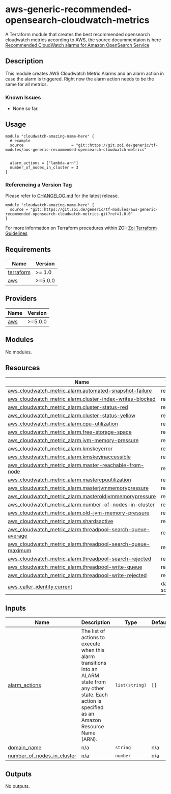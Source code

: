 # aws-generic-recommended-opensearch-cloudwatch-metrics

A Terraform module that creates the best recommended opensearch cloudwatch metrics according to AWS, the source docummentaion is here [Recommended CloudWatch alarms for Amazon OpenSearch Service](https://docs.aws.amazon.com/opensearch-service/latest/developerguide/cloudwatch-alarms.html)

## Description

This module creates AWS Cloudwatch Metric Alarms and an alarm action in case the alarm is triggered. Right now the alarm action needs to be the same for all metrics.  


### Known Issues
* None so far.


## Usage

```hcl
module "cloudwatch-amazing-name-here" {
  # example
  source                     = "git::https://git.zoi.de/generic/tf-modules/aws-generic-recommended-opensearch-cloudwatch-metrics"
  
  
  alarm_actions = ["lambda-arn"]
  number_of_nodes_in_cluster = 3
}
```

### Referencing a Version Tag

Please refer to [CHANGELOG.md](CHANGELOG.md) for the latest release.

```hcl
module "cloudwatch-amazing-name-here" {
  source = "git::https://git.zoi.de/generic/tf-modules/aws-generic-recommended-opensearch-cloudwatch-metrics.git?ref=1.0.0" 
}
```

For more information on Terraform procedures within ZOI:
[Zoi Terraform Guidelines](https://docs.google.com/document/d/12jQi3rxuwLTHh1aausbAMimVreiweiUFVSLCeof08vM)



<!-- BEGIN_TF_DOCS -->
## Requirements

| Name | Version |
|------|---------|
| <a name="requirement_terraform"></a> [terraform](#requirement\_terraform) | >= 1.0 |
| <a name="requirement_aws"></a> [aws](#requirement\_aws) | >=5.0.0 |

## Providers

| Name | Version |
|------|---------|
| <a name="provider_aws"></a> [aws](#provider\_aws) | >=5.0.0 |

## Modules

No modules.

## Resources

| Name | Type |
|------|------|
| [aws_cloudwatch_metric_alarm.automated-snapshot-failure](https://registry.terraform.io/providers/hashicorp/aws/latest/docs/resources/cloudwatch_metric_alarm) | resource |
| [aws_cloudwatch_metric_alarm.cluster-index-writes-blocked](https://registry.terraform.io/providers/hashicorp/aws/latest/docs/resources/cloudwatch_metric_alarm) | resource |
| [aws_cloudwatch_metric_alarm.cluster-status-red](https://registry.terraform.io/providers/hashicorp/aws/latest/docs/resources/cloudwatch_metric_alarm) | resource |
| [aws_cloudwatch_metric_alarm.cluster-status-yellow](https://registry.terraform.io/providers/hashicorp/aws/latest/docs/resources/cloudwatch_metric_alarm) | resource |
| [aws_cloudwatch_metric_alarm.cpu-utilization](https://registry.terraform.io/providers/hashicorp/aws/latest/docs/resources/cloudwatch_metric_alarm) | resource |
| [aws_cloudwatch_metric_alarm.free-storage-space](https://registry.terraform.io/providers/hashicorp/aws/latest/docs/resources/cloudwatch_metric_alarm) | resource |
| [aws_cloudwatch_metric_alarm.jvm-memory-pressure](https://registry.terraform.io/providers/hashicorp/aws/latest/docs/resources/cloudwatch_metric_alarm) | resource |
| [aws_cloudwatch_metric_alarm.kmskeyerror](https://registry.terraform.io/providers/hashicorp/aws/latest/docs/resources/cloudwatch_metric_alarm) | resource |
| [aws_cloudwatch_metric_alarm.kmskeyinaccessible](https://registry.terraform.io/providers/hashicorp/aws/latest/docs/resources/cloudwatch_metric_alarm) | resource |
| [aws_cloudwatch_metric_alarm.master-reachable-from-node](https://registry.terraform.io/providers/hashicorp/aws/latest/docs/resources/cloudwatch_metric_alarm) | resource |
| [aws_cloudwatch_metric_alarm.mastercpuutilization](https://registry.terraform.io/providers/hashicorp/aws/latest/docs/resources/cloudwatch_metric_alarm) | resource |
| [aws_cloudwatch_metric_alarm.masterjvmmemorypressure](https://registry.terraform.io/providers/hashicorp/aws/latest/docs/resources/cloudwatch_metric_alarm) | resource |
| [aws_cloudwatch_metric_alarm.masteroldjvmmemorypressure](https://registry.terraform.io/providers/hashicorp/aws/latest/docs/resources/cloudwatch_metric_alarm) | resource |
| [aws_cloudwatch_metric_alarm.number-of-nodes-in-cluster](https://registry.terraform.io/providers/hashicorp/aws/latest/docs/resources/cloudwatch_metric_alarm) | resource |
| [aws_cloudwatch_metric_alarm.old-jvm-memory-pressure](https://registry.terraform.io/providers/hashicorp/aws/latest/docs/resources/cloudwatch_metric_alarm) | resource |
| [aws_cloudwatch_metric_alarm.shardsactive](https://registry.terraform.io/providers/hashicorp/aws/latest/docs/resources/cloudwatch_metric_alarm) | resource |
| [aws_cloudwatch_metric_alarm.threadpool-search-queue-average](https://registry.terraform.io/providers/hashicorp/aws/latest/docs/resources/cloudwatch_metric_alarm) | resource |
| [aws_cloudwatch_metric_alarm.threadpool-search-queue-maximum](https://registry.terraform.io/providers/hashicorp/aws/latest/docs/resources/cloudwatch_metric_alarm) | resource |
| [aws_cloudwatch_metric_alarm.threadpool-search-rejected](https://registry.terraform.io/providers/hashicorp/aws/latest/docs/resources/cloudwatch_metric_alarm) | resource |
| [aws_cloudwatch_metric_alarm.threadpool-write-queue](https://registry.terraform.io/providers/hashicorp/aws/latest/docs/resources/cloudwatch_metric_alarm) | resource |
| [aws_cloudwatch_metric_alarm.threadpool-write-rejected](https://registry.terraform.io/providers/hashicorp/aws/latest/docs/resources/cloudwatch_metric_alarm) | resource |
| [aws_caller_identity.current](https://registry.terraform.io/providers/hashicorp/aws/latest/docs/data-sources/caller_identity) | data source |

## Inputs

| Name | Description | Type | Default | Required |
|------|-------------|------|---------|:--------:|
| <a name="input_alarm_actions"></a> [alarm\_actions](#input\_alarm\_actions) | The list of actions to execute when this alarm transitions into an ALARM state from any other state. Each action is specified as an Amazon Resource Name (ARN). | `list(string)` | `[]` | no |
| <a name="input_domain_name"></a> [domain\_name](#input\_domain\_name) | n/a | `string` | n/a | yes |
| <a name="input_number_of_nodes_in_cluster"></a> [number\_of\_nodes\_in\_cluster](#input\_number\_of\_nodes\_in\_cluster) | n/a | `number` | n/a | yes |

## Outputs

No outputs.
<!-- END_TF_DOCS -->